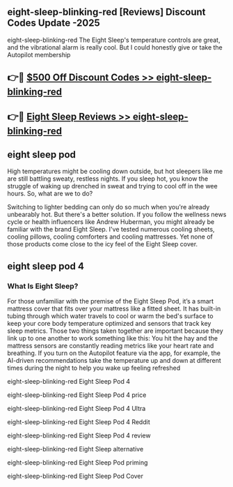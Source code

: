## eight-sleep-blinking-red [Reviews​] Discount Codes Update -2025

eight-sleep-blinking-red The Eight Sleep's temperature controls are great, and the vibrational alarm is really cool. But I could honestly give or take the Autopilot membership

## 👉🔴 [$500 Off Discount Codes >> eight-sleep-blinking-red](http://download.freeplayer.one?title=eight-sleep-blinking-red&ref=18-ES)

## 👉🔴 [Eight Sleep Reviews >> eight-sleep-blinking-red](http://download.freeplayer.one?title=eight-sleep-blinking-red&ref=18-ES)

## eight sleep pod

High temperatures might be cooling down outside, but hot sleepers like me are still battling sweaty, restless nights. If you sleep hot, you know the struggle of waking up drenched in sweat and trying to cool off in the wee hours. So, what are we to do?

Switching to lighter bedding can only do so much when you're already unbearably hot. But there's a better solution. If you follow the wellness news cycle or health influencers like Andrew Huberman, you might already be familiar with the brand Eight Sleep. I've tested numerous cooling sheets, cooling pillows, cooling comforters and cooling mattresses. Yet none of those products come close to the icy feel of the Eight Sleep cover.

## eight sleep pod 4

### What Is Eight Sleep?

For those unfamiliar with the premise of the Eight Sleep Pod, it’s a smart mattress cover that fits over your mattress like a fitted sheet. It has built-in tubing through which water travels to cool or warm the bed's surface to keep your core body temperature optimized and sensors that track key sleep metrics. Those two things taken together are important because they link up to one another to work something like this: You hit the hay and the mattress sensors are constantly reading metrics like your heart rate and breathing. If you turn on the Autopilot feature via the app, for example, the AI-driven recommendations take the temperature up and down at different times during the night to help you wake up feeling refreshed

eight-sleep-blinking-red Eight Sleep Pod 4

eight-sleep-blinking-red Eight Sleep Pod 4 price

eight-sleep-blinking-red Eight Sleep Pod 4 Ultra

eight-sleep-blinking-red Eight Sleep Pod 4 Reddit

eight-sleep-blinking-red Eight Sleep Pod 4 review

eight-sleep-blinking-red Eight Sleep alternative

eight-sleep-blinking-red Eight Sleep Pod priming

eight-sleep-blinking-red Eight Sleep Pod Cover